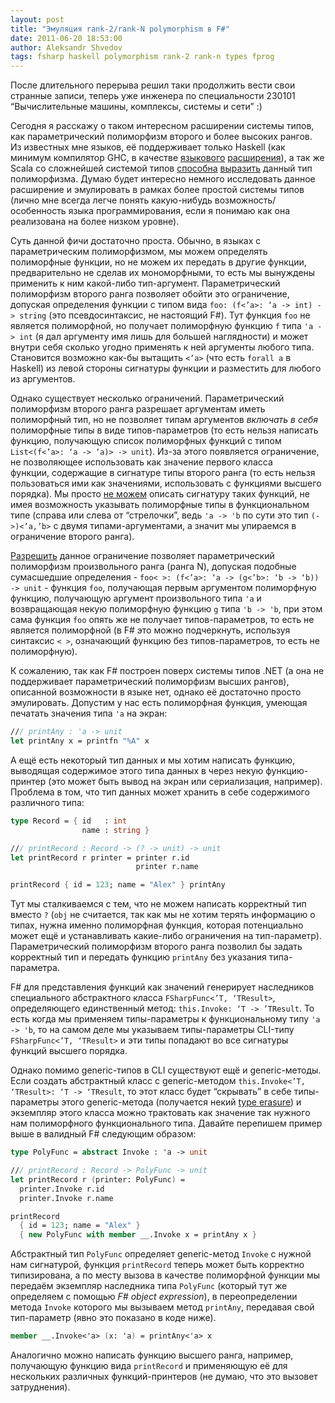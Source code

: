```yaml
---
layout: post
title: "Эмуляция rank-2/rank-N polymorphism в F#"
date: 2011-06-20 18:53:00
author: Aleksandr Shvedov
tags: fsharp haskell polymorphism rank-2 rank-n types fprog
---
```

После длительного перерыва решил таки продолжить вести свои странные записи, теперь уже инженера по специальности 230101 “Вычислительные машины, комплексы, системы и сети” :)

Сегодня я расскажу о таком интересном расширении системы типов, как параметрический полиморфизм второго и более высоких рангов. Из известных мне языков, её поддерживает только Haskell (как минимум компилятор GHC, в качестве [языкового](http://www.haskell.org/haskellwiki/Rank-N_types) [расширения](http://hackage.haskell.org/trac/haskell-prime/wiki/RankNTypes)), а так же Scala со сложнейшей системой типов [способна](http://apocalisp.wordpress.com/2011/03/20/towards-an-effect-system-in-scala-part-1/) [выразить](http://apocalisp.wordpress.com/2010/07/02/higher-rank-polymorphism-in-scala/) данный тип полиморфизма. Думаю будет интересно немного исследовать данное расширение и эмулировать в рамках более простой системы типов (лично мне всегда легче понять какую-нибудь возможность/особенность языка программирования, если я понимаю как она реализована на более низком уровне).

Суть данной фичи достаточно проста. Обычно, в языках с параметрическим полиморфизмом, мы можем определять полиморфные функции, но не можем их передать в другие функции, предварительно не сделав их мономорфными, то есть мы вынуждены применить к ним какой-либо тип-аргумент. Параметрический полиморфизм второго ранга позволяет обойти это ограничение, допуская определения функции с типом вида `foo: (f<’a>: ‘a -> int) -> string` (это псевдосинтаксис, не настоящий F#). Тут функция `foo` не является полиморфной, но получает полиморфную функцию `f` типа `'a -> int` (я дал аргументу имя лишь для большей наглядности) и может внутри себя сколько угодно применять к ней аргументы любого типа. Становится возможно как-бы вытащить `<’a>` (что есть `forall a` в Haskell) из левой стороны сигнатуры функции и разместить для любого из аргументов.

Однако существует несколько ограничений. Параметрический полиморфизм второго ранга разрешает аргументам иметь полиморфный тип, но не позволяет типам аргументов *включать в себя* полиморфные типы в виде типов-параметров (то есть нельзя написать функцию, получающую список полиморфных функций с типом `List<(f<’a>: ‘a -> ‘a)> -> unit`). Из-за этого появляется ограничение, не позволяющее использовать как значение первого класса функции, содержащие в сигнатуре типы второго ранга (то есть нельзя пользоваться ими как значениями, использовать с функциями высшего порядка). Мы просто [не можем](http://ideone.com/LH9Lz) описать сигнатуру таких функций, не имея возможность указывать полиморфные типы в функциональном типе (справа или слева от “стрелочки”, ведь `'a -> 'b` по сути это тип `(->)<’a,’b>` с двумя типами-аргументами, а значит мы упираемся в ограничение второго ранга).

[Разрешить](http://ideone.com/r8V03) данное ограничение позволяет параметрический полиморфизм произвольного ранга (ранга N), допуская подобные сумасшедшие определения - `foo< >: (f<’a>: ‘a -> (g<’b>: ‘b -> ‘b)) -> unit` - функция `foo`, получающая первым аргументом полиморфную функцию, получающую аргумент произвольного типа `'a` и возвращающая некую полиморфную функцию `g` типа `'b -> 'b`, при этом сама функция `foo` опять же не получает типов-параметров, то есть не является полиморфной (в F# это можно подчеркнуть, используя синтаксис `< >`, означающий функцию без типов-параметров, то есть не полиморфную).

К сожалению, так как F# построен поверх системы типов .NET (а она не поддерживает параметрический полиморфизм высших рангов), описанной возможности в языке нет, однако её достаточно просто эмулировать. Допустим у нас есть полиморфная функция, умеющая печатать значения типа `'a` на экран:

```fsharp
/// printAny : 'a -> unit
let printAny x = printfn "%A" x
```

А ещё есть некоторый тип данных и мы хотим написать функцию, выводящая содержимое этого типа данных в через некую функцию-принтер (это может быть вывод на экран или сериализация, например). Проблема в том, что тип данных может хранить в себе содержимого различного типа:

```fsharp
type Record = { id   : int
                name : string }

/// printRecord : Record -> (? -> unit) -> unit
let printRecord r printer = printer r.id
                            printer r.name

printRecord { id = 123; name = "Alex" } printAny
```

Тут мы сталкиваемся с тем, что не можем написать корректный тип вместо `?` (`obj` не считается, так как мы не хотим терять информацию о типах, нужна именно полиморфная функция, которая потенциально может ещё и устанавливать какие-либо ограничения на тип-параметр). Параметрический полиморфизм второго ранга позволил бы задать корректный тип и передать функцию `printAny` без указания типа-параметра.

F# для представления функций как значений генерирует наследников специального абстрактного класса `FSharpFunc<’T, ‘TResult>`, определяющего единственный метод: `this.Invoke: ‘T -> ’TResult`. То есть когда мы применяем типы-параметры к функциональному типу `'a -> 'b`, то на самом деле мы указываем типы-параметры CLI-типу `FSharpFunc<’T, ‘TResult>` и эти типы попадают во все сигнатуры функций высшего порядка.

Однако помимо generic-типов в CLI существуют ещё и generic-методы. Если создать абстрактный класс с generic-методом `this.Invoke<’T, ‘TResult>: ‘T -> ‘TResult`, то этот класс будет “скрывать” в себе типы-параметры этого generic-метода (получается некий [type erasure](http://en.wikipedia.org/wiki/Type_erasure)) и экземпляр этого класса можно трактовать как значение так нужного нам полиморфного функционального типа. Давайте перепишем пример выше в валидный F# следующим образом:

```fsharp
type PolyFunc = abstract Invoke : 'a -> unit

/// printRecord : Record -> PolyFunc -> unit
let printRecord r (printer: PolyFunc) =
  printer.Invoke r.id
  printer.Invoke r.name

printRecord
  { id = 123; name = "Alex" }
  { new PolyFunc with member __.Invoke x = printAny x }
```

Абстрактный тип `PolyFunc` определяет generic-метод `Invoke` с нужной нам сигнатурой, функция `printRecord` теперь может быть корректно типизирована, а по месту вызова в качестве полиморфной функции мы передаём экземпляр наследника типа `PolyFunc` (который тут же определяем с помощью *F# object expression*), в переопределении метода `Invoke` которого мы вызываем метод `printAny`, передавая свой тип-параметр (явно это показано в коде ниже).

```fsharp
member __.Invoke<'a> (x: 'a) = printAny<'a> x
```

Аналогично можно написать функцию высшего ранга, например, получающую функцию вида `printRecord` и применяющую её для нескольких различных функций-принтеров (не думаю, что это вызовет затруднения).